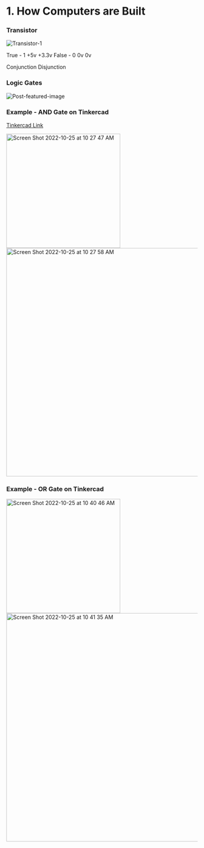 # 1. How Computers are Built


### Transistor
![Transistor-1](https://user-images.githubusercontent.com/113817801/197658965-966f364d-c90e-4668-b7c2-952320ed0602.png)

True - 1    +5v   +3.3v
False - 0   0v    0v


Conjunction
Disjunction

### Logic Gates
![Post-featured-image](https://user-images.githubusercontent.com/113817801/197659194-7fdadbc6-d827-40e3-9919-bcf053800217.png)


### Example - AND Gate on Tinkercad
[Tinkercad Link](https://www.tinkercad.com/things/1vHF1XXDkjC-incredible-wluff-snicket/editel?tenant=circuits)


<img width="300" alt="Screen Shot 2022-10-25 at 10 27 47 AM" src="https://user-images.githubusercontent.com/113817801/197660595-b60ac08f-5a02-409f-a7d3-0646df892b0e.png">


<img width="600" alt="Screen Shot 2022-10-25 at 10 27 58 AM" src="https://user-images.githubusercontent.com/113817801/197660611-72ca03a1-b43e-417e-ba17-7d1a86d53b44.png">



### Example - OR Gate on Tinkercad
<img width="300" alt="Screen Shot 2022-10-25 at 10 40 46 AM" src="https://user-images.githubusercontent.com/113817801/197662297-1b158a2f-74fe-4335-9038-e592b884078a.png">


<img width="600" alt="Screen Shot 2022-10-25 at 10 41 35 AM" src="https://user-images.githubusercontent.com/113817801/197662330-b3840147-b4e2-48be-813a-9794bba9ec9e.png">
